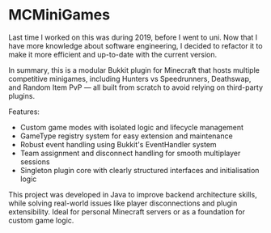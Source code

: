 # MCMiniGames

Last time I worked on this was during 2019, before I went to uni. Now that I have more knowledge about software engineering, I decided to refactor it to make it more efficient and up-to-date with the current version.

In summary, this is a modular Bukkit plugin for Minecraft that hosts multiple competitive minigames, including Hunters vs Speedrunners, Deathswap, and Random Item PvP — all built from scratch to avoid relying on third-party plugins.

Features:
- Custom game modes with isolated logic and lifecycle management
- GameType registry system for easy extension and maintenance
- Robust event handling using Bukkit's EventHandler system
- Team assignment and disconnect handling for smooth multiplayer sessions
- Singleton plugin core with clearly structured interfaces and initialisation logic

This project was developed in Java to improve backend architecture skills, while solving real-world issues like player disconnections and plugin extensibility. 
Ideal for personal Minecraft servers or as a foundation for custom game logic.

